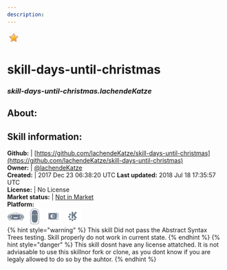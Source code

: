 ```yaml
---  
description:   
---  
```

![](../.gitbook/assets/star.png)  
# skill-days-until-christmas  
### _skill-days-until-christmas.lachendeKatze_  
## About:  


## Skill information:  
**Github:** | [https://github.com/lachendeKatze/skill-days-until-christmas](https://github.com/lachendeKatze/skill-days-until-christmas)  
**Owner:** | [@lachendeKatze](https://github.com/lachendeKatze)  
**Created:** | 2017 Dec 23 06:38:20 UTC  **Last updated:** 2018 Jul 18 17:35:57 UTC  
**License:** | No License  
**Market status:** | [Not in Market](https://market.mycroft.ai/skill/)  
**Platform:**  
 ![](../.gitbook/assets/mark-1-icon.png)  ![](../.gitbook/assets/mark-2-icon.png)  ![](../.gitbook/assets/picroft-icon.png)  ![](../.gitbook/assets/kde.png)   
{% hint style="warning" %}
This skill Did not pass the Abstract Syntax Trees testing. Skill properly do not work in current state.
{% endhint %}
{% hint style="danger" %}
This skill dosnt have any license attatched. It is not adviasable to use this skillnor fork or clone, as you dont know if you are legaly allowed to do so by the auhtor.
{% endhint %}
